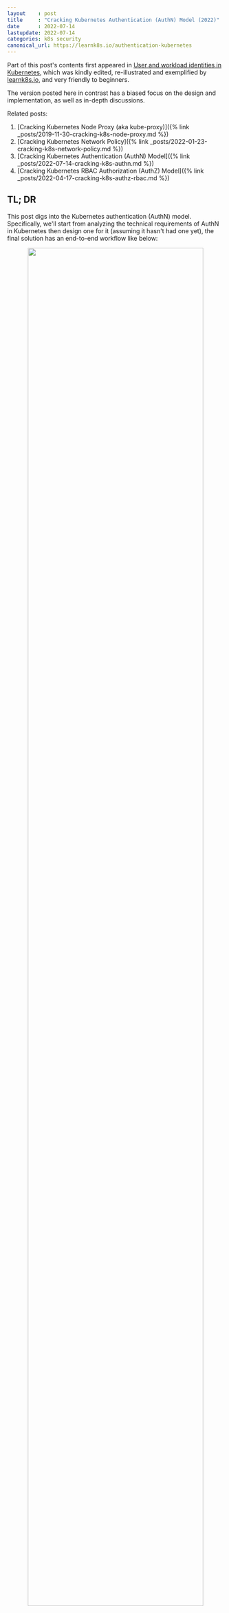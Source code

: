 ```yaml
---
layout    : post
title     : "Cracking Kubernetes Authentication (AuthN) Model (2022)"
date      : 2022-07-14
lastupdate: 2022-07-14
categories: k8s security
canonical_url: https://learnk8s.io/authentication-kubernetes
---
```


Part of this post's contents first appeared in [User and workload identities in Kubernetes](https://learnk8s.io/authentication-kubernetes),
which was kindly edited, re-illustrated and exemplified by [learnk8s.io](https://learnk8s.io/), and
very friendly to beginners.

The version posted here in contrast has a biased focus on the design and
implementation, as well as in-depth discussions.

Related posts:

1. [Cracking Kubernetes Node Proxy (aka kube-proxy)]({% link _posts/2019-11-30-cracking-k8s-node-proxy.md %})
2. [Cracking Kubernetes Network Policy]({% link _posts/2022-01-23-cracking-k8s-network-policy.md %})
3. [Cracking Kubernetes Authentication (AuthN) Model]({% link _posts/2022-07-14-cracking-k8s-authn.md %})
4. [Cracking Kubernetes RBAC Authorization (AuthZ) Model]({% link _posts/2022-04-17-cracking-k8s-authz-rbac.md %})

## TL; DR

This post digs into the Kubernetes authentication (AuthN) model.  Specifically,
we'll start from analyzing the technical requirements of AuthN in Kubernetes then design one
for it (assuming it hasn't had one yet), the final solution has an end-to-end workflow like below:

<p align="center"><img src="/assets/img/cracking-k8s-authn/k8s-authn-workflow.png" width="90%" height="90%"></p>

Hope that after reading this post, readers will have a deeper understanding on
**<mark>how the Kubernetes AuthN module works</mark>** (with strategies
like **<mark>static token, bearer token, X509 certificates, ServiceAccounts, OIDC</mark>**, etc), as well as
how to configure, use and manage it properly, either as administrators or
developers.

----

* TOC
{:toc}

----

# 1 Introduction

## 1.1 `curl` Kubernetes API and see what happens

As developers, we've been accustomed to `curl` a server to interact with it,
e.g. getting the content of a site's homepage:

```shell
$ curl example.com # Yes, this site really exists
    ...
    <h1>Example Domain</h1>
    <p>This domain is for use in illustrative examples in documents. You may use this
    domain in literature without prior coordination or asking for permission.</p>
    <p><a href="https://www.iana.org/domains/example">More information...</a></p>
</html>
```

Now let's do a similar test against the Kubernetes API server (`kube-apiserver`).
Suppose we would like to **<mark>list all the namespaces in the cluster</mark>**,

```shell
$ export API_SERVER_URL=https://10.5.5.5:6443

$ curl $API_SERVER_URL/api/v1/namespaces
curl: (60) Peer Certificate issuer is not recognized.
...
If you'd like to turn off curl's verification of the certificate, use the -k (or --insecure) option.
```

The output reminds us that the server is serving over `https` with an unrecognized
certificate (e.g. self-signed), so `curl` stopped us for potential unsafeties. But,
for test purposes we could just turn off the certificate verification and proceed on:

```shell
$ curl -k $API_SERVER_URL/api/v1/namespaces
{
  "kind": "Status",
  "apiVersion": "v1",
  "status": "Failure",
  "message": "namespaces is forbidden: User \"system:anonymous\" cannot list resource \"namespaces\" ...",
  "reason": "Forbidden",
  "details": { "kind": "namespaces" },
  "code": 403
}
```

OK, we got a response from the server, but it said that
**<mark>we as user <code>system:anonymous</code></mark>**
are not allowed to list the `namespaces` resource (or accessing this API) in
this Kubernetes cluster, with a standard HTTP response code **<mark><code>403 (Unauthorized)</code></mark>**.

## 1.2 AuthN and AuthZ

The above test reveals some important working mechanisms in the `kube-apiserver`:

* First, it **<mark>identifies the user of a request (who you are)</mark>**;
* Then, it **<mark>determines what operations are allowed for this user (what permissions do you have)</mark>**;

Formally,

* The former process (identifing who you are) is termed **<mark>AuthN</mark>**, short for authentication;
* The latter process (determining what permissions an authenticated user has) is termed **<mark>AuthZ</mark>**, short for authorization.

The workflow looks like something as below:

<p align="center"><img src="/assets/img/cracking-k8s-authn/authn-authz-example.png" width="80%" height="80%"></p>
<p align="center">Fig 1-1. AuthN and AuthZ when processing a client request</p>

Regarding to our previous test case:

1. AuthN: we didn't provide any user credentials, so vanilla authentication
   would fail; however, depending on whether **<mark>anonymous access</mark>** is allowed by `kube-apiserver`:

    * 1.1 Disallow: return **<mark><code>401 Unauthorized</code></mark>** directly (note that this status
       code is a [<mark>long-standing misnomer</mark>](https://stackoverflow.com/a/6937030/4747193)
       as it indicates authentication errors rather than authorization errors, thanks [4] for pointing this out);
    * 1.2 Allow: proceed on as **<mark><code>system:anonymous</code></mark>** user (**<mark>our case</mark>**) and go to the next stage (AuthZ);

2. AuthZ: check if `system:anonymous` has the **<mark>permission to list namespaces</mark>** in the cluster,

    * 2.1 No: return 403 Forbidden (**<mark>our case</mark>**);
    * 2.2 Yes: perform business processing;

Reasonable and clear.

In fact, each request to `kube-apiserver` should be tied to a user, or is
treated as an anonymous request. Here, the request
may come from a process inside or outside the cluster, or from a human user
typing kubectl, or kubelets on nodes, or members of the control plane.
The AuthN module in the server will authenticate the request with the credentials it provides, either
a static token, a certificate, or an externally-managed identity.

The AuthN module is vital (and inevitably, complex) as it is the first gatekeeper of the entire system.
Let's briefly describe what are required for this module.

## 1.3 Requirements of the AuthN module

To be a practical AuthN module as the one in Kubernetes, at least the following properties must be met:

1. Support both **<mark>human users and program users</mark>**;
2. Support both **<mark>external users</mark>** (e.g apps deployed in OpenStack or bare metal systems) and
   **<mark>internal users</mark>** (e.g. accounts created and managed by
   Kubernetes cluster itself);
4. Support **<mark>common AuthN strategies</mark>**, e.g. static token, bearer
   token, X509 certificate, OIDC (we don't include BasicAuth here since it has
   been removed from Kubernetes `v1.19`, which essentially doesn't provide any
   security mechanisms using encryption standards);
5. Support **<mark>enabling multipel AuthN strategies</mark>** simultanously;
6. Extensibility: **<mark>easy to add new AuthN strategies</mark>** or phase out old ones;
3. Optionally, support **<mark>anonymous access</mark>** (like the `system:anonymous` case we've seen above).

Now, if you're an software engineer or achitect,
**<mark>on giving the above requirements, how would you design an AuthN solution</mark>**
that fits into the system?

## 1.4 Purpose of this post

This post try to answer the question by designing an AuthN module for Kubernetes
by ourselves - just pretending that Kuberntes hasn't had one yet. The workflow of the final
design will look like below:

<p align="center"><img src="/assets/img/cracking-k8s-authn/k8s-authn-workflow.png" width="90%" height="90%"></p>
<p align="center">Fig 2-1. Workflow of the designed AuthN solution for Kubernetes</p>

Hope that after reading this post, readers will have a deeper understanding
about the design, configuration and usage of Kubernetes AuthN stuffs.

> AuthN and AuthZ are tightly related,
> refer to our later post [<mark>Cracking Kubernetes RABC Authorization Model</mark>]() for the AuthZ part.

# 2 Solution design

## 2.1 AuthN chain

One of our targets is being able to support multiple AuthN strategies simultanously, that is,
some users can access via static tokens, some via certificates, and some others
may via external identity providers (IdP, e.g. Keystone).

Effectively, this means that as long as we've authenticated the user with
one strategy successfully, we should skip to try the remaing ones;
only if all the strategies have been tried and failed (and anonymous access is disabled), we
should treat this as an invalid user. This indicates the following **<mark>chain design</mark>**,
which has the above described **<mark>short-circuit property</mark>**:

<p align="center"><img src="/assets/img/cracking-k8s-authn/auth-chain.png" width="80%" height="80%"></p>
<p align="center">Fig 2-1. Short-circuit property of the AuthN chain</p>

The chain design also makes extensability easy:
just adding or removing given AuthN strategies to/from the chain.

## 2.2 Differentiate two kinds of users

Another requirement is to support different kinds of API users, as shown below:

<p align="center"><img src="/assets/img/cracking-k8s-authn/k8s-internal-external-users.png" width="80%" height="80%"></p>
<p align="center">Fig 2-2. Internal and external Kubernetes API users</p>

Judging by whether the API user is inside the Kubernetes cluster, we can
categorize users into the following two kinds:

1. **<mark>Kubernetes managed users</mark>**: the users (accounts) created by
  the Kubernetes cluster itself and **<mark>used by in-cluster apps</mark>**,
  we name them **<mark>"service accounts"</mark>**;

2. **<mark>Non Kubernetes managed users</mark>**: users that are external to the Kubernetes cluster, e.g. 

    * Users with static tokens or certificates that provided by **<mark>cluster administrators</mark>**;
    * Users authenticated through **<mark>external identity providers</mark>** like Keystone, Google account, and LDAP.

The implementation implication of this differentiation:

* The former are **<mark>native Kubernetes objects</mark>**, so we need to **<mark>define a specification (data model)</mark>** for them;
* The latter are not Kubernetes objects, so there will be no specification for them.

### 2.2.1 Introducing `ServiceAccount`

Servicea accounts by our design will typically be created by `kube-apiserver`
in an automatic way for applications deployed in the cluster, used
by the apps (pods) to access `kube-apiserver`.

Introducing `ServiceAccount` specification: bind an account name to a token
which stored in Kubernetes `Secret` format:

```go
type ServiceAccount struct {
    metav1.TypeMeta
    metav1.ObjectMeta

    Secrets []ObjectReference          // To be used by pods running using this ServiceAccount, which
                                       // holds the public CA of kube-apiserver and a signed JWT token
    AutomountServiceAccountToken *bool // Whether to mount the secret into related pods automatically
}
```

Where the `Secret` model has already exists in Kubernetes model,

```go
// https://github.com/kubernetes/kubernetes/blob/v1.23.1/staging/src/k8s.io/api/core/v1/types.go#L6005

type Secret struct {
    metav1.TypeMeta
    metav1.ObjectMeta

    Data map[string][]byte // base64 encoded, hold the ServiceAccount token
}
```

### 2.2.2 Introducing normal `User`

External users are not Kubernetes objects, so there is no need to create a data model for it.

However, for interacting with the subsequent AuthZ module, we must have the ability
to deduce the user and group information from a given user token.
This will be elaborated in the next section.

## 2.3 Faciliate AuthZ

If just considering AuthN, our chain design would be enough. But as has been
said, if we'd like to integrate our AuthN module better to the
system, we should do a little more - specifically, we need to feed some
important information to the subsequent AuthZ module.

AuthZ checks what permissions a given subject has, where a subject may be a user, a user group, or a role.
The question is: request headers only contain **<mark>raw tokens or certificates</mark>**,
which can be recognized by the AuthN module, but is useless to the AuthZ module, the latter
**<mark>favors user/group/role information</mark>** to fulfill its task. So,

* To do our adjacent neighbor a favor, we (AuthN module) should transform the
  validated credentials to a corresponding user/group/role representation.
  We introduce the following interface for this purpose:

    ```go
    // Get user information from an authenticated token or credential.
    // Should be implemented by each authenticator.
    type Info interface {
        GetName() string
        GetUID() string
        GetGroups() []string
        GetExtra() map[string][]string
    }
    ```

* Then, we can **<mark>insert the user information into the request context</mark>**,
  and our neighbor can get from the context later.

* Further, the `Authorization` header will be useless once AuthnN finishes, so we can safely remove it.

With the above improvements, the updated flow would look like this:

<p align="center"><img src="/assets/img/cracking-k8s-authn/auth-chain-refined.png" width="80%" height="80%"></p>
<p align="center">Fig 2-3. Transform AuthN credentials into user information to faciliate subsequent processings (e.g. RBAC AuthZ)</p>

## 2.4 Hypothetical AuthN workflow

With all the above preparations, we're ready to describe our AuthN workflow.
On receiving a client request,

1. Extract AuthN credentials from request header;
2. Authenticate the request against the authenticator list;

    * On failure: return "401 Unauthorized"
    * On success: add user info to request context and remove AuthN info from request header; goto next processing;
3. If all authenticators failed and anonymous access enabled, try annonymous access;

## 2.5 Support specific AuthN strategies

Section will show how to implement the authenticators for each strategy.
But, before that, let's briefly describe the **<mark>"bearer token"</mark>** machanism.

Bearer authentication is an HTTP authentication scheme.  Clients carry a token
in the `Authorization` header when making requests to the server, in the format
as below:

```
Authorization: Bearer <token>
```

The bearer token scheme was originally created as part of OAuth 2.0 in
RFC 6750, but can also be used on its own. So
AuthN strategies like **<mark>static token authentication</mark>** just place
their specific tokens into the `<token>` field via this mechanism.  With this
said, let's first see how to implement the static token authenticator.

### 2.6.1 Support static tokens (for out-of-cluster users/apps)

Static token is a simple machanism where cluster administrators generate some
valid tokens (abitrary strings) and assign to API users. Users must carry such
a token in their request headers when accesing the API.

Note that in this scenario, tokens are generated by administrators, he/she must
also **<mark>provide the correspoinding user information</mark>** otherwise the
Kubernetes AuthZ module would have no information to do permission judgement.
With this said, here is our simple design, 

1. Define the static token format: **<mark><code><token,user,uid,gid></code></mark>**,

    ```shell
    $ cat /etc/kubernetes/static-tokens.csv # The last field (group id) is optional
    31ada4fd-adec-460c,alice,123,456
    22a38432-8bcb-cdcf,bob,124,457
    ...
    ```

2. Add a CLI option to `kube-apiserver` to load the token file, e.g. **<mark><code>--token-auth-file=/etc/kubernetes/static-tokens.csv</code></mark>**.

The overall workflow is shown as below:

<p align="center"><img src="/assets/img/cracking-k8s-authn/support-static-token-auth.png" width="80%" height="80%"></p>
<p align="center">Fig 3-1. Support static token AuthN strategy</p>

1. **<mark>Admin</mark>**: create a CSV token auth file, present to Kubernetes cluster;
2. **<mark>Admin</mark>**: start `kube-apiserver` with this is config, reading and caching the info in memory;
3. **<mark>Admin</mark>**: assign token to external users and/or apps;
4. **<mark>Client</mark>**: carry the token in bearer token field (**<mark><code>Authorization: Bearer TOKEN</code></mark>**) when sending requests;
5. **<mark>Server</mark>** (`kube-apiserver`) AuthN: verify the token against
   the token list (and **<mark>retrieve user information for AuthZ if authenticated</mark>**);

With the above steps succeed, AuthZ will start (with the user information
provided by AuthN), but this is beyond the scope of this post.  See our later
post [<mark>Cracking Kubernetes RABC Authorization Model</mark>]() for the AuthZ part.

### 2.6.2 Support X509 certificate (for out-of-cluster users/apps)

Similar as static token, we can support X509 client certificate.

<p align="center"><img src="/assets/img/cracking-k8s-authn/support-x509-auth.png" width="80%" height="80%"></p>
<p align="center">Fig 3-2. Support X509 certificate AuthN strategy</p>

1. **<mark>Admin</mark>**: prepare **<mark>certificate authorities (CAs)</mark>**, which will be used to validate client certificates;
2. **<mark>Admin</mark>**: start `kube-apiserver` with this is config (with a new option **<mark><code>--client-ca-file=FILE</code></mark>**);
3. **<mark>Admin</mark>**: **<mark>issue client certificates</mark>** with root CAs to external users and/or apps;

    These X509 client certificates **<mark>already have user and group information inside</mark>**, such as,
    when generating a certificate signing request (CSR) with `openssl`:

    ```shell
    # For the username "jbeda", belonging to two groups, "app1" and "app2".
    $ openssl req -new -key jbeda.pem -out jbeda-csr.pem -subj "/CN=jbeda/O=app1/O=app2"
    ```

    * `CN` (**<mark>common name</mark>**): user name for the request.
    * `O` (**<mark>organization</mark>**): user's group memberships. To include multiple group memberships for a user, include multiple organization fields in the certificate.

4. **<mark>Client</mark>**: carry the certificate in **<mark>TLS</mark>** fields when sending a request;
5. **<mark>Server</mark>** (`kube-apiserver`): verify the client certificate
   against the root CAs.  If a client certificate is presented and verified, extract information.


### 2.6.3 Support `ServiceAccount` (for in-cluster apps, mainly)

The above two strategies need a (human) administrator to generate and
distribute client credentials, which apparently isn't friendly to the native
applications deployed in a Kubernetes cluster.  For the latter scenario, there
should be an automatic way. That's why we introduced `ServiceAccount` abstration.

For the implementation,

1. It also uses **<mark>signed bearer tokens</mark>** to verify requests;
2. Still use X509 certificates, but can be configured with an independent CAs to differentiate from external users/apps;

    `--service-account-key-file=<sa-key.pem>`: a file containing a PEM encoded
    **<mark>key for signing bearer tokens</mark>**.
    If unspecified, use `kube-apiserver`'s TLS private key.

<p align="center"><img src="/assets/img/cracking-k8s-authn/support-sa-auth.png" width="80%" height="80%"></p>
<p align="center">Fig 3-3. Support X509 AuthN strategy</p>

The client certificate will be signed by the control plane automatically, and
be mounted to the related pods at well-known locations by a control plane
component (**<mark>ServiceAccount Admission Controller</mark>**).

Workflow: `1 -> 2 -> 3b -> 4b -> 5`.

Service account bearer tokens is mainly meant to be used for in-cluster apps,
but they are **<mark>perfectly valid to use outside the cluster</mark>**
and can be used to create identities for long standing jobs that wish to talk
to the Kubernetes API.

And regarding to **<mark>user information assiciation</mark>**, 
service accounts authenticate with the username `system:serviceaccount:<ns>:<sa>`,
and are assigned to the groups `system:serviceaccounts` and `system:serviceaccounts:<ns>`.

### 2.6.4 Support anonymous user

This is easy, as long as we give a dedicated user/group association to the annonymous user
so later AuthZ module can work correctly:

* User: `system:anonymous`
* Group: `system:unauthenticated`

### 2.6.5 Chain up

In the similar way, we could support other types of AuthN strategies like
OpenID Connect (OIDC), request header (`X-Remote-xxx`).
With all these strategies, the final architecture and workflow of our solution
will look like this:

<p align="center"><img src="/assets/img/cracking-k8s-authn/k8s-authn-workflow.png" width="90%" height="90%"></p>
<p align="center">Fig 3-4. Workflow of the designed AuthN solution</p>

And the psudo-code when `kube-apiserver` authenticates a request:

```go
func AuthN(nextHandler, req) {
    for h in authenticator.handlers {
        if resp, ok := h.AuthenticateRequest(req); ok {
           req.Header.Del("Authorization")  // not required anymore in case of a successful authentication.
           req = req.Context.Add(resp.User) // put user info into context

           nextHandler.ServeHTTP(w, req)    // go to the next handler (e.g. AuthZ)
           return
        }
    }

    if allowAnonymousAccess {
        req.Header.Del("Authorization")
        req = req.Context.Add("system:anonymous")
        nextHandler.ServeHTTP(w, req)    // go to the next handler (e.g. AuthZ)
        return
    }

    // Some error handling, then return 401
    return "401 Unauthorized"
}
```

With no surprises that this hand made solution is just a simplified version
of the one shipped in Kubernetes.

# 3 Implementation

> If you would like to have some hands-on tests right now, you can skip this section and go to setion 4 directly.

And, without making this post too long, we
just give some implementation descriptions of the vanilla Kubernetes AuthN.
Code based on Kubernetes `v1.23`.

## 3.1 `kube-apiserver` AuthN options registration

```go
// https://github.com/kubernetes/kubernetes/blob/v1.23.1/pkg/kubeapiserver/options/authentication.go#L48

// All build-in authentication options for API Server
type BuiltInAuthenticationOptions struct {
    APIAudiences    []string
    Anonymous       *AnonymousAuthenticationOptions
    BootstrapToken  *BootstrapTokenAuthenticationOptions
    ClientCert      *genericoptions.ClientCertAuthenticationOptions
    OIDC            *OIDCAuthenticationOptions
    RequestHeader   *genericoptions.RequestHeaderAuthenticationOptions
    ServiceAccounts *ServiceAccountAuthenticationOptions
    TokenFile       *TokenFileAuthenticationOptions
    WebHook         *WebHookAuthenticationOptions

    TokenSuccessCacheTTL time.Duration
    TokenFailureCacheTTL time.Duration
}

// WithAll set default value for every build-in authentication option
func (o *BuiltInAuthenticationOptions) WithAll() *BuiltInAuthenticationOptions {
    return o.
        WithAnonymous().
        WithBootstrapToken().
        WithClientCert().
        WithOIDC().
        WithRequestHeader().
        WithServiceAccounts().
        WithTokenFile().
        WithWebHook()
}

// AddFlags returns flags of authentication for a API Server
func (o *BuiltInAuthenticationOptions) AddFlags(fs *pflag.FlagSet) {
    // register options, e.g. --token-auth-file
}
```

## 3.2 Kubernetes authenticator chain

<p align="center"><img src="/assets/img/cracking-k8s-authn/k8s-authn-chain.png" width="100%" height="100%"></p>
<p align="center">Fig 1-1. </p>

As illustrated above, Kubernetes implements more AuthN strategies than our toy solution does,

1. Support request header authentication (e.g. `X-Remote-User`, `X-Remote-Group` headers)
2. Group all kinds of bearer token methods into a general one

But essentially, it's similar as our toy design. Some code:

```c
// New returns an authenticator.Request or an error that supports the standard
// Kubernetes authentication mechanisms.
Config.New() // https://github.com/kubernetes/kubernetes/blob/v1.23.1/pkg/kubeapiserver/authenticator/config.go#L94
 |
 |// Request header method
 |-if config.RequestHeaderConfig
 |   requestHeaderAuthenticator := headerrequest.NewDynamicVerifyOptionsSecure()
 |   authenticators.append(requestHeaderAuthenticator)
 |
 |// X509 methods
 |-if config.ClientCAContentProvider
 |   certAuth := x509.NewDynamic()
 |   authenticators.append(certAuth)
 |
 |// ================= Bearer token methods starts ===========================
 | // Token Auth File
 |-if config.TokenAuthFile // --token-auth-file
 |      tokenAuth := newAuthenticatorFromTokenFile(config.TokenAuthFile)
 |      tokenAuthenticators.append(tokenAuth)
 |
 | // ServiceAccount key files
 |-if config.ServiceAccountKeyFiles // --service-account-key-file
 |     serviceAccountAuth := newLegacyServiceAccountAuthenticator(config.ServiceAccountKeyFiles)
 |     tokenAuthenticators.append(serviceAccountAuth)
 |
 | // ServiceAccount issuers
 |-if config.ServiceAccountIssuers  // --service-account-issuers
 |     serviceAccountAuth := newServiceAccountAuthenticator(config.ServiceAccountIssuers, config.ServiceAccountKeyFiles)
 |     tokenAuthenticators.append(serviceAccountAuth)
 |
 | // Bootstrap tokens
 |-if config.BootstrapToken
 |     tokenAuthenticators.append(config.BootstrapTokenAuthenticator)
 |
 | // OIDC
 |-if config.OIDC
 |     tokenAuthenticators.append(oidcAuth)
 |
 | // Webhok token auth confi file
 |-if config.WebhookTokenAuthnConfigFile
 |     webhookTokenAuth := newWebhookTokenAuthenticator(config)
 |     tokenAuthenticators.append(webhookTokenAuth)
 |
 |-if len(tokenAuthenticators) > 0
 |     tokenAuth := tokenunion.New(tokenAuthenticators...) // Union the token authenticators (and cache it optionally)
 |     authenticators.append(bearertoken.New(tokenAuth),   // general bearertoken wrapper
 |         websocket.NewProtocolAuthenticator(tokenAuth))  //
 |     securityDefinitions["BearerToken"] = &spec.SecurityScheme{
 |             Type:        "apiKey",
 |             Name:        "authorization",
 |             In:          "header",
 |             Description: "Bearer Token authentication",
 |     }
 |// ================= Bearer token methods ends ===========================
 |
 |  authenticator := union.New(authenticators...)
 |  authenticator = group.NewAuthenticatedGroupAdder(authenticator)
 |
 |-if config.Anonymous
        authenticator.append(anonymous.NewAuthenticator)
```

## 3.3 Authenticate a request

When a request arrives, 
`WithAuthentication()` will be invokded, which tries to authenticate the given
request as a user, and then stores user information to the request's context.
On success, "Authorization" header is removed from the request and the next handler
is invoked to serve the request:

```go
// https://github.com/kubernetes/kubernetes/blob/v1.23.0/staging/src/k8s.io/apiserver/pkg/endpoints/filters/authentication.go#L41

func WithAuthentication(handler http.Handler, auth authenticator.Request) http.Handler {
    return withAuthentication(handler, auth, failed, apiAuds, recordAuthMetrics)
}

func withAuthentication(handler http.Handler, auth authenticator.Request, ...) http.Handler {
    return http.HandlerFunc(func(w http.ResponseWriter, req *http.Request) {
        resp, ok := auth.AuthenticateRequest(req) // iterate over the authenticator list, return ok if anyone succeeds
        if !ok {
            failed.ServeHTTP()
            return
        }

        req.Header.Del("Authorization") // not required anymore in case of a successful authentication.
        req.Context.Add(resp.User)

        handler.ServeHTTP(w, req)
    })
}
```

`auth.AuthenticateRequest(req)` will iterate over the registered authenticator list, and
return ok if anyone succeeds.

```go
// https://github.com/kubernetes/kubernetes/blob/v1.23.1/staging/src/k8s.io/apiserver/pkg/authentication/request/union/union.go#L53

// unionAuthRequestHandler authenticates requests using a chain of authenticator.Requests
type unionAuthRequestHandler struct {
    Handlers []authenticator.Request
    FailOnError bool // determines whether an error returns short-circuits the chain
}

// Authenticate the request using a chain of authenticator.Request objects.
func (authHandler *unionAuthRequestHandler) AuthenticateRequest(req *http.Request) (*authenticator.Response, bool, error) {
    for _, h := range authHandler.Handlers {
        resp, ok, err := h.AuthenticateRequest(req)
        if ok {
            return resp, ok, err
        }
    }

    return nil, false, utilerrors.NewAggregate(errlist)
}
```

Let's see two specific authenticator.

### 3.3.1 Static token authentication

Static token authenticator, along with many other token based authenticators, is wrapped by
a general bearer token authenticator in the implementation:

```go
// https://github.com/kubernetes/kubernetes/blob/v1.23.1/staging/src/k8s.io/apiserver/pkg/authentication/request/bearertoken/bearertoken.go#L37
func (a *Authenticator) AuthenticateRequest(req *http.Request) (*authenticator.Response, bool, error) {
    auth := strings.TrimSpace(req.Header.Get("Authorization"))
    parts := strings.SplitN(auth, " ", 3)
    token := parts[1]

    resp, ok, err := a.auth.AuthenticateToken(req.Context(), token)
    if ok {
        req.Header.Del("Authorization")
    }

    // If the token authenticator didn't error, provide a default error
    if !ok && err == nil {
        err = invalidToken
    }

    return resp, ok, err
}
```

`a.auth.AuthenticateRequest()` will further delegate to the real static token authenticator:

```go
// https://github.com/kubernetes/kubernetes/blob/v1.23.1/staging/src/k8s.io/apiserver/pkg/authentication/authenticator/interfaces.go#L28
type Token interface {
    AuthenticateToken(ctx context.Context, token string) (*Response, bool, error)
}

// https://github.com/kubernetes/kubernetes/blob/v1.23.1/staging/src/k8s.io/apiserver/pkg/authentication/token/tokenfile/tokenfile.go#L93
func (a *TokenAuthenticator) AuthenticateToken(ctx context.Context, value string) (*authenticator.Response, bool, error) {
    user, ok := a.tokens[value]
    if !ok {
        return nil, false, nil
    }

    return &authenticator.Response{User: user}, true, nil // User: type user.Info
}
```

Where the `User` information of the token is retrieved:

```go
// https://github.com/kubernetes/kubernetes/blob/v1.23.1/staging/src/k8s.io/apiserver/pkg/authentication/user/user.go#L20

// Info describes a user that has been authenticated to the system.
type Info interface {
    GetName() string
    GetUID() string
    GetGroups() []string
    GetExtra() map[string][]string
}
```

Token file authenticator reads a `<token,user,userid>` 3-tuple CSV file when `kube-apiserver` starts,
and stores this information in the memory. 

```go
// NewCSV returns a TokenAuthenticator, populated from a CSV file.
// The CSV file must contain records in the format "token,username,useruid"
func NewCSV(path string) (*TokenAuthenticator, error) {
    ...
}
```

So here it just check if the given token is in the
token list, if is, extract the `user` field and put into the response (so later on the outer authenticator can put
it into the request's context for subsequent AuthZ usage).

### 3.3.2 X509 authenticator

```go
// https://github.com/kubernetes/kubernetes/blob/v1.23.0/staging/src/k8s.io/apiserver/pkg/authentication/request/x509/x509.go#L198

func (a *Verifier) AuthenticateRequest(req *http.Request) (*authenticator.Response, bool, error) {
    ...
    req.TLS.PeerCertificates[0].Verify();
    verifySubject(req.TLS.PeerCertificates[0].Subject)

    return a.auth.AuthenticateRequest(req)
}

func (a *Authenticator) AuthenticateRequest(req *http.Request) (*authenticator.Response, bool, error) {
    req.TLS.PeerCertificates[0].NotAfter.Sub(time.Now())

    chains := req.TLS.PeerCertificates[0].Verify()
    for _, chain := range chains {
        user, ok := a.user.User(chain)
        if ok {
            return user, ok, err
        }
    }

    return err
}
```

## 3.4 `ServiceAccount` and `Secret`

```go
// https://github.com/kubernetes/kubernetes/blob/v1.23.1/staging/src/k8s.io/api/core/v1/types.go#L4600

// ServiceAccount binds together:
// * a name, understood by users, and perhaps by peripheral systems, for an identity
// * a principal that can be authenticated and authorized
// * a set of secrets
type ServiceAccount struct {
    metav1.TypeMeta
    metav1.ObjectMeta

    // list of secrets allowed to be used by pods running using this ServiceAccount.
    // More info: https://kubernetes.io/docs/concepts/configuration/secret
    Secrets []ObjectReference

    ImagePullSecrets []LocalObjectReference

    // whether pods running as this service account should have an API token automatically mounted.
    AutomountServiceAccountToken *bool
}
```

```go
// https://github.com/kubernetes/kubernetes/blob/v1.23.1/staging/src/k8s.io/api/core/v1/types.go#L6005

// Secret holds secret data of a certain type. The total bytes of the values in
// the Data field must be less than MaxSecretSize bytes.
type Secret struct {
    metav1.TypeMeta
    metav1.ObjectMeta

    Immutable *bool

    Data map[string][]byte // secret data, base64 encoded

    // stringData allows specifying non-binary secret data in string form.
    // It is provided as a write-only input field for convenience.
    StringData map[string]string

    // Used to facilitate programmatic handling of secret data.
    // More info: https://kubernetes.io/docs/concepts/configuration/secret/#secret-types
    Type SecretType
}
```

Token controller:

```go
// https://github.com/kubernetes/kubernetes/blob/v1.23.1/pkg/controller/serviceaccount/tokens_controller.go#L134

// TokensController manages ServiceAccountToken secrets for ServiceAccount objects
type TokensController struct {
   ...
}
```

# 4 Tests with the Kubernetes AuthN

In this section, let's see how to use the various AuthN strategies with command
line tools like `curl` and programming (golang).
Examples here will be simple enough, but it will reveal the workflows and implementation details
we've covered in the previous section.

## 4.1 Preparations

> First of all, you should have a running Kubernetes cluster at hand, e.g. with
> minikube, but this is out of this post's scope.

Make sure the AuthN module works as expected by requesting `kube-apiserver` with
a **<mark>fake token</mark>**:

```shell
$ export API_SERVER_URL=<addr> # e.g. https://127.0.0.1:6443

$ curl -k -H "Authorization: Bearer 1234" $API_SERVER_URL/api/v1/namespaces/default/pods
{
  ...
  "message": "Unauthorized",
  "code": 401
}
```

Received a "401 Unauthorized" response, and met expectation.

## 4.1 Static token

This section describes how to access Kubernetes API from outside the cluster with static token AuthN strategy.

### 4.1.1 Prepare token file

Prepare a static token authentication file:

```shell
$ cat /etc/kubernetes/static-tokens.csv
alice-rand1,alice,111,666 # <token>,<user>,<uid>,<gid>, where uid/gid are arbitrary strings
bob-rand2,bob,222,666
cindy-rand3,cindy,333,777
```

where there are three tokens each for a user, and user `alice`
and `bob` belongs to the same user group `666`.

### 4.1.2 Configure `kube-apiserver`

Configure `kube-apiserver` with `--token-auth-file=/etc/kubernetes/static-tokens.csv` and restart it,
e.g. if your cluster is deployed with binaries:

```shell
$ systemctl daemon-reload
$ systemctl restart kube-apiserver
```

### 4.1.3 Command line example with `curl`

#### Verify AuthN OK (but AuthZ will fail)

Now test again:

```shell
$ curl -k -H "Authorization: Bearer alice-rand1" $API_SERVER_URL/api/v1/namespaces/default/pods
{
  ...
  "message": "pods is forbidden: User \"alice\" cannot list resource \"pods\" in API group \"\" in the namespace \"default\"",
  "reason": "Forbidden",
  "code": 403
}
```

Well, still failed, but notice that the response now is `403 Forbidden` instead
of the previous `401 Unauthorized`, which **<mark>indicates that we have been
successfully authenticated</mark>**, and the request failed only because user
`alice` **<mark>doesn't have enough permissions</mark>** to perform the
operation - which is **<mark>denied by AuthZ</mark>**.

#### Add `Role` and `RoleBinding` to pass AuthZ

As a quick remedy, we can create a role which has the proper permissions, and
then bind users to this role [6].

The role specification **<mark><code>role-pod-reader.yaml</code></mark>**:

```yaml
apiVersion: rbac.authorization.k8s.io/v1
kind: Role
metadata:
  namespace: default
  name: pod-reader
rules:
- apiGroups: [""] # "" indicates the core API group
  resources: ["pods"]
  verbs: ["get", "list"]
```

The role binding specification 
**<mark><code>rolebinding-for-alice.yaml</code></mark>**:

```yaml
apiVersion: rbac.authorization.k8s.io/v1
kind: RoleBinding
metadata:
  name: read-pods
  namespace: default
subjects:
- kind: User
  name: alice # "name" is case sensitive
  apiGroup: rbac.authorization.k8s.io
roleRef:
  kind: Role
  name: pod-reader
  apiGroup: rbac.authorization.k8s.io
```

Now create them:

```shell
$ k apply -f role-pod-reader.yaml
$ k apply -f rolebinding-for-alice.yaml
```

Then test again:

```shell
$ curl -k -H "Authorization: Bearer alice-rand1" $API_SERVER_URL/api/v1/namespaces/default/pods
{
  "kind": "PodList",
  "apiVersion": "v1",
  "items": [ ... ]
}
```

OK, we **<mark>successfully got the response</mark>** we wanted!

And we can double confirm that the **<mark>other two users will still encounter 403</mark>**
as they are not binded to the role (for brevity, we'll just print the status code):

```shell
$ curl -s -k -H "Authorization: Bearer bob-rand2" $API_SERVER_URL/api/v1/namespaces/default/pods | jq '.code'
403

$ curl -s -k -H "Authorization: Bearer cindy-rand3" $API_SERVER_URL/api/v1/namespaces/default/pods | jq '.code'
403
```

Test finished, now **<mark>delete the role binding</mark>** (but keep the role
for subsequent tests, so do not perform `k delete -f role-pod-reader.yaml`):

```shell
$ k delete -f rolebinding-for-alice.yaml
```

As another test, let bind user group `666` to `pod-reader` role, so both `alice` and `bob`
can access the resource.

The role binding specification **<mark><code>rolebinding-for-group.yaml</code></mark>**:

```yaml
apiVersion: rbac.authorization.k8s.io/v1
kind: RoleBinding
metadata:
  name: read-pods
  namespace: default
subjects:
- kind: Group
  name: "666"
  apiGroup: rbac.authorization.k8s.io
roleRef:
  kind: Role
  name: pod-reader
  apiGroup: rbac.authorization.k8s.io
```

Apply it:

```shell
$ k apply -f rolebinding-for-group.yaml
```

And test again:

```shell
$ curl -k -H "Authorization: Bearer alice-rand1" $API_SERVER_URL/api/v1/namespaces/default/pods
{
  "kind": "PodList",
  "apiVersion": "v1",
  "items": [ ... ]
}

$ curl -k -H "Authorization: Bearer bob-rand2" $API_SERVER_URL/api/v1/namespaces/default/pods
{
  "kind": "PodList",
  "apiVersion": "v1",
  "items": [ ... ]
}

# cindy will still get 403 as she is not in the "666" user group
$ curl -s -k -H "Authorization: Bearer cindy-rand3" $API_SERVER_URL/api/v1/namespaces/default/pods | jq '.code'
403
```

Just as expected!

### 4.1.4 Programming example with golang

```go
package main

import (
	"crypto/tls"
	"fmt"
	"io/ioutil"
	"net/http"
)

func main() {
	// Ignore TLS verification (irrelevant to our case) for simple tests
	transport := &http.Transport{TLSClientConfig: &tls.Config{InsecureSkipVerify: true}}
	client := &http.Client{Transport: transport}

	url := "https://127.0.0.1:6443/api/v1/namespaces/default/pods"
	userToken := "alice-rand1"

	req, err := http.NewRequest("GET", url, nil)
	req.Header.Add("Authorization", "Bearer "+userToken)

	resp, err := client.Do(req)
	if err != nil {
		fmt.Println("HTTP request failed: ", err)
	}
	defer resp.Body.Close()

	if body, err := ioutil.ReadAll(resp.Body); err != nil {
		fmt.Println("Error while reading response:", err)
	} else {
		fmt.Println(string([]byte(body)))
	}
}
```

With proper role binding configured (otherwise will get 401/403 responses as above):

```shell
$ go run static-token-client.go
{"kind":"PodList","apiVersion":"v1","items":[...]}
```

## 4.2 X509 certificate

### 4.2.1 Prepare root CA

Check if your `kube-apiserver` already has `--client-ca-file=xx` configured, if not, you should generate
CA files with commands in this section.

> Commands adapted from [Provisioning a CA and Generating TLS Certificates](https://github.com/kelseyhightower/kubernetes-the-hard-way/blob/master/docs/04-certificate-authority.md).

```shell
$ cat > ca-config.json <<EOF
{
  "signing": {
    "default": {
      "expiry": "8760h"
    },
    "profiles": {
      "kubernetes": {
        "usages": ["signing", "key encipherment", "server auth", "client auth"],
        "expiry": "8760h"
      }
    }
  }
}
EOF

$ cat > ca-csr.json <<EOF
{
  "CN": "Kubernetes",
  "key": {
    "algo": "rsa",
    "size": 2048
  },
  "names": [
    {
      "C": "US",
      "L": "Portland",
      "O": "Kubernetes",
      "OU": "CA",
      "ST": "Oregon"
    }
  ]
}
EOF

$ cfssl gencert -initca ca-csr.json | cfssljson -bare ca
```

The result will be:

1. `ca.pem`: CA certificate
1. `ca-key.pem`: CA **<mark>private key</mark>**

### 4.2.2 Configure `kube-apiserver`

Start `kube-apiserver` with `--client-ca-file=/var/lib/kubernetes/ca.pem` and restart it.

### 4.2.3 Issue an X509 client certificate for user

Suppose we'd like to issue a certificate for user `dylan`:

```shell
$ cat dylan-csr.json
{
  "CN": "dylan",
  "key": {
    "algo": "rsa",
    "size": 2048
  },
  "names": [
    {
      "C": "US",
      "L": "Portland",
      "O": "usergroup1",
      "OU": "Cracking Kubernetes AuthN Model",
      "ST": "Oregon"
    }
  ]
}
```

For our simple test case, we just need to take care the following fields:

1. `"CN"`: username
2. `"O"`: user group (organization)

Now generate the certificate:

```shell
$ cfssl gencert -ca=ca.pem -ca-key=ca-key.pem -config=ca-config.json -profile=kubernetes dylan-csr.json | cfssljson -bare dylan
[INFO] generate received request
[INFO] received CSR
[INFO] generating key: rsa-2048
[INFO] encoded CSR
[INFO] signed certificate with serial number 14406...

$ ls dylan*.pem
dylan-key.pem  dylan.pem # <-- private key and certificate
```

### 4.2.4 Command line example with `curl`

```shell
$ curl --key dylan-key.pem --cert dylan.pem --cacert ca.pem $API_SERVER_URL/api/v1/namespaces/default/pods
{
  ...
  "message": "pods is forbidden: User \"dylan\" cannot list resource \"pods\" in API group \"\" in the namespace \"default\"",
  "reason": "Forbidden",
  "code": 403
}
```

Just as expected, `403` and the message indicate that `dylan` have successfully been
authenticated, but is not allowed to access the API as we haven't been granted the permission via AuthZ.
Now create a role binding for `dylan`:

```yaml
apiVersion: rbac.authorization.k8s.io/v1
kind: RoleBinding
metadata:
  name: read-pods
  namespace: default
subjects:
- kind: User
  name: dylan
  apiGroup: rbac.authorization.k8s.io
roleRef:
  kind: Role
  name: pod-reader
  apiGroup: rbac.authorization.k8s.io
```

```shell
$ k apply -f rolebinding-for-dylan.yaml
rolebinding.rbac.authorization.k8s.io/read-pods configured
```

Test again:

```shell
$ curl --key dylan-key.pem --cert dylan.pem --cacert ca.pem $API_SERVER_URL/api/v1/namespaces/default/pods
{
  "kind": "PodList",
  "apiVersion": "v1",
  "items": [ ... ]
}
```

**<mark>Successful!</mark>**

### 4.2.5 Programming example with golang

Code snippet adapted from [michaljemala/tls-client.go](https://gist.github.com/michaljemala/d6f4e01c4834bf47a9c4):

```go
package main

import (
	"crypto/tls"
	"crypto/x509"
	"flag"
	"io/ioutil"
	"log"
	"net/http"
)

var (
	certFile = flag.String("cert", "someCertFile", "A PEM eoncoded certificate file.")
	keyFile  = flag.String("key", "someKeyFile", "A PEM encoded private key file.")
	caFile   = flag.String("CA", "someCertCAFile", "A PEM eoncoded CA's certificate file.")
)

func main() {
	flag.Parse()

	// Load client cert
	cert, err := tls.LoadX509KeyPair(*certFile, *keyFile)
	if err != nil {
		log.Fatal(err)
	}

	// Load CA cert
	caCert, err := ioutil.ReadFile(*caFile)
	if err != nil {
		log.Fatal(err)
	}
	caCertPool := x509.NewCertPool()
	caCertPool.AppendCertsFromPEM(caCert)

	// Setup HTTPS client
	tlsConfig := &tls.Config{
		Certificates: []tls.Certificate{cert},
		RootCAs:      caCertPool,
	}
	tlsConfig.BuildNameToCertificate()
	transport := &http.Transport{TLSClientConfig: tlsConfig}
	client := &http.Client{Transport: transport}

	// Do GET something
	resp, err := client.Get("https://127.0.0.1:6443/api/v1/namespaces/default/pods")
	if err != nil {
		log.Fatal(err)
	}
	defer resp.Body.Close()

	// Dump response
	data, err := ioutil.ReadAll(resp.Body)
	if err != nil {
		log.Fatal(err)
	}
	log.Println(string(data))
}
```

With proper role binding configured:

```shell
$ go run x509-client.go -cert dylan.pem -key dylan-key.pem -CA ca.pem
{"kind":"PodList","apiVersion":"v1","items":[...]}
```

## 4.3 ServiceAccount

For `< v1.24.0`, a secret/token is automatically create for each serviceaccount:

```shell
$ k create sa my-sa
serviceaccount/my-sa created

$ k get sa
NAME      SECRETS   AGE
my-sa     1         2s  # <-- A secret is created for this SA

$ k get sa my-sa -o yaml
apiVersion: v1
kind: ServiceAccount
metadata:
  creationTimestamp: "2022-06-08T12:59:15Z"
  name: my-sa
  namespace: default
  resourceVersion: "7682925"
  uid: a0a2738e-5ad8-4f07-8588-10c82caac02e
secrets:
- name: my-sa-token-5dx8g # <-- A secret is created for this SA

$ k get secrets my-sa-token-5dx8g -o yaml
apiVersion: v1
data:
  ca.crt: LS0tLS1CRUdJTiBDRVJUSUZJQ0FUR...FURS0tLS0tCg==
  namespace: ZGVmYXVsdA==
  token: ZXlKaGJHY2lPaUpT...UnYxbm9wbjAtUQ==               # <--- The token in the secret
kind: Secret
type: kubernetes.io/service-account-token

$ k get secrets my-sa-token-5dx8g -o jsonpath='{.data.token}' | base64 -d
eyJhb...ZYT-VTp-v-rx8Rv1nopn0-Q
```

Put this token into the `Authorization: Bearer <token>` and send the request.

An excellent example has been provided in 
[Implementing a custom Kubernetes authentication method](https://learnk8s.io/kubernetes-custom-authentication) [4].

For `>= v1.24.0`:

```shell
$ k create sa my-sa
serviceaccount/my-sa created

$ k get sa
NAME      SECRETS   AGE
my-sa     0         2s    # <-- No secrets created for this SA

$ k get sa my-sa -o yaml
apiVersion: v1
kind: ServiceAccount
metadata:
  creationTimestamp: "2022-06-08T13:48:02Z"
  name: my-sa
  namespace: default
  resourceVersion: "7686160"
  uid: baa8efd9-6219-46d3-9efd-87d6509dfd32

$ k create token my-sa   # Create a token for serviceaccount 'my-sa' by our own
eyJhbGciO...yJbkfZQJt7Q  # Note that this token is not base64 encoded
```

## 4.4 LDAP or OIDC

An in-depth example has been provided in 
[Implementing a custom Kubernetes authentication method](https://learnk8s.io/kubernetes-custom-authentication) [5].

# 5 Discussions

Some in-depth disccussions.

## 5.1 More AuthN strategies

Kubernetes supports the following strategies that we haven't mentioned or detailed in the previous sections:

1. Request header

    Option:

    * `--requestheader-client-ca-file=` on `kube-apiserver`

1. Bootstrap Tokens (v1.18+)

    To allow for streamlined bootstrapping for new clusters.
    These tokens are **<mark>stored as Secrets</mark>** in the kube-system
    namespace, where they can be dynamically managed and created.

    Option:

    * `--enable-bootstrap-token-auth` on the `kube-apiserver`;
    * `--controllers=<others>,tokerncleaner` on the `kube-controller-manager`: enable the TokenCleaner controller.

    The authenticator authenticates as `system:bootstrap:<Token ID>`. It is included
    in the `system:bootstrappers` group.

2. OpenID Connect Tokens 

    OpenID Connect is a flavor of OAuth2 supported by some OAuth2 providers,
    e.g. Azure Active Directory (AD), Salesforce, and Google. The protocol's
    **<mark>main extension to OAuth2</mark>** is additionally returned a JWT (JSON Web Token) format
    called **<mark>ID Token</mark>**, which includes famous such as a user's email, signed by the server.

    To identify the user, the authenticator uses the **<mark><code>id_token</code></mark>**
    (instead of the **<mark><code>access_token</code></mark>**) as a bearer token.

    Option:

    * `--oidc-*` `on kube-apiserver`

    Use the token: `kubectl --token=eyJhb...x01_yD35-rw get nodes`

3. [Webhook Token Authentication](https://kubernetes.io/docs/reference/access-authn-authz/authentication/#webhook-token-authentication)

    Webhook authentication is **<mark>a hook for verifying bearer tokens</mark>**.

    Option:

    * `--authentication-token-webhook-config-file` a file describing how to access the remote webhook service.
    * `--authentication-token-webhook-cache-ttl` how long to cache authentication decisions. Defaults to two minutes.
    * `--authentication-token-webhook-version=v1` e.g. `authentication.k8s.io/v1` **<mark><code>TokenReview</code></mark>** objects to send/receive information from the webhook.

    When a client attempts to authenticate with the `kube-apiserver` using a bearer
    token, the authentication **<mark>webhook POSTs a JSON-serialized TokenReview object</mark>**
    containing the token **<mark>to the remote service</mark>**.

4. [Authenticating proxy](https://kubernetes.io/docs/reference/access-authn-authz/authentication/#authenticating-proxy)

    Option:

    * `--proxy-client-cert-file`
    * `--proxy-client-key-file`

    Integrations with other authentication protocols (LDAP, SAML, Kerberos,
    alternate x509 schemes, etc) can be accomplished using an authenticating proxy
    or the authentication webhook.

You can **<mark>enable multiple authentication methods</mark>** at once. You should
**<mark>use at least two methods</mark>**:

1. **<mark>Service account tokens</mark>** for service accounts
2. at least one other method for **<mark>user authentication</mark>**.

When multiple authenticator modules are enabled, the first module to
successfully authenticate the request short-circuits evaluation.
The **<mark>kube-apiserver does not guarantee the order authenticators run in</mark>**.

The **<mark><code>system:authenticated</code></mark>** group is included in the list of groups for all authenticated users.

## 5.2 AuthN, AuthZ and the admission control stage

In fact, there is also an admission control stage in Kubernetes that can be
used to verify client requests before persistenting the object to backend
storage (etcd):

<p align="center"><img src="/assets/img/cracking-k8s-authn/access-control-overview.svg" width="80%" height="80%"></p>
<p align="center">Fig 6-1. AuthN, AuthZ and admission control when processing a client request [3]</p>

See [3] for more information.

## 5.3 Manually create `ServiceAccount`

Service account bearer tokens are **<mark>perfectly valid to use outside the cluster</mark>**
and for apps that wish to talk to the Kubernetes API.

Commands to manually create and inspect a service account:

```shell
$ kubectl create serviceaccount jenkins
serviceaccount "jenkins" created
```

Check **<mark>the associated secret</mark>**:

```shell
$ kubectl get serviceaccounts jenkins -o yaml
apiVersion: v1
kind: ServiceAccount
...
secrets:
- name: jenkins-token-1yvwg  # <---- the associated secret
```

The created secret holds the public CA of the `kube-apiserver` and a signed JSON Web Token (JWT).

```shell
$ kubectl get secret jenkins-token-1yvwg -o yaml
apiVersion: v1
kind: Secret
type: kubernetes.io/service-account-token
data:
  ca.crt: xxx               # <---- APISERVER'S CA BASE64 ENCODED
  namespace: ZGVmYXVsdA==
  token: xxx                # <---- BEARER TOKEN BASE64 ENCODED
...
```

The signed JWT can be used as a bearer token to authenticate as the given
service account. Decode the base64 encoded token into a bearer token:

```shell
$ k get secrets jenkins-token-1yvwg -o jsonpath={.data.token} | base64 -d
eyJhbGciOiJSUzI1NiIsImt...MvMzBl37sNzeA8w
```

 See above for how the token is included in a request. Normally
these secrets are **<mark>mounted into pods</mark>** for in-cluster access to
`kube-apiserver`, but can be used from outside the cluster as well.

## 5.4 Extract user information from client credentials

As HTTP requests are made to the `kube-apiserver`, plugins attempt to associate the following
attributes with the request [1]:

* **<mark><code>Username</code></mark>**: a string, e.g. `kube-admin`, `jane@example.com`.
* **<mark><code>UID</code></mark>**: a string, attempts to be **<mark>more consistent and unique than username</mark>**.
* **<mark><code>Groups</code></mark>**: e.g. <code>system:masters</code>, <code>devops-team</code>.
* Extra fields: a map of `string -> string list` which holds additional information authorizers may find useful.

```go
// https://github.com/kubernetes/kubernetes/blob/v1.23.1/staging/src/k8s.io/apiserver/pkg/authentication/user/user.go#L20

// Info describes a user that has been authenticated to the system.
type Info interface {
    GetName() string
    GetUID() string
    GetGroups() []string
    GetExtra() map[string][]string
}
```

All values are opaque to the authentication system and only hold significance when interpreted by an
[authorizer](https://kubernetes.io/docs/reference/access-authn-authz/authorization/).

## 5.5 User impersonate

Another topic related to AuthN/AuthZ but hasn't been discussed is user impersonate [1].

An example of the impersonation headers used when impersonating a user with groups:

```
Impersonate-User: jane.doe@example.com
Impersonate-Group: developers
Impersonate-Group: admins
```

An example of the impersonation headers used when impersonating a user with a UID and extra fields:

```
Impersonate-User: jane.doe@example.com
Impersonate-Extra-dn: cn=jane,ou=engineers,dc=example,dc=com
Impersonate-Extra-acme.com%2Fproject: some-project
Impersonate-Extra-scopes: view
Impersonate-Extra-scopes: development
Impersonate-Uid: 06f6ce97-e2c5-4ab8-7ba5-7654dd08d52b
```

Using CLI:

```shell
$ kubectl drain mynode --as=superman --as-group=system:masters
node/mynode cordoned
node/mynode drained
```

# 6 Conclusion

This post digs into the Kubernetes AuthN module, we try to understand it by
design one by ourself.

Hope that after reading through this post, readers have had a deeper understanding on
**<mark>how the Kubernetes AuthN module works</mark>** as well as how to
configure, use and manage it properly, either as administrators or developers.

# References

1. [Authentication Overview](https://kubernetes.io/docs/reference/access-authn-authz/authentication/), Kubernetes Doc
2. [Authorization Overview](https://kubernetes.io/docs/reference/access-authn-authz/authorization/), Kubernetes Doc
3. [Concept/Security: Controlling Access to the Kubernetes API](https://kubernetes.io/docs/concepts/security/controlling-access/), Kubernetes Doc
4. [Implementing a custom Kubernetes authentication method](https://learnk8s.io/kubernetes-custom-authentication), learnk8s.io, 2020
5. [Implementing a custom Kubernetes authentication method](https://learnk8s.io/kubernetes-custom-authentication), learnk8s.io, 2020
6. [Using RBAC Authorization](https://kubernetes.io/docs/reference/access-authn-authz/rbac/), Kubernetes Doc
